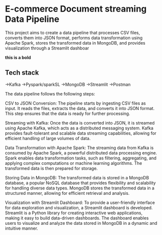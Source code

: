 # E-commerce Document streaming Data Pipeline
 This project aims to create a data pipeline that processes CSV files, converts them into JSON format, performs data transformation using Apache Spark, stores the transformed data in MongoDB, and provides visualization through a Streamlit dashboar


**this is a bold**

## Tech stack
->Kafka	
->Pyspark/sparkSL
->MongoDB
->Streamlit
->Postman


The data pipeline follows the following steps:

CSV to JSON Conversion: The pipeline starts by ingesting CSV files as input. It reads the files, extracts the data, and converts it into JSON format. This step ensures that the data is ready for further processing.

Streaming with Kafka: Once the data is converted into JSON, it is streamed using Apache Kafka, which acts as a distributed messaging system. Kafka provides fault-tolerant and scalable data streaming capabilities, allowing for efficient handling of large volumes of data.

Data Transformation with Apache Spark: The streaming data from Kafka is consumed by Apache Spark, a powerful distributed data processing engine. Spark enables data transformation tasks, such as filtering, aggregating, and applying complex computations or machine learning algorithms. The transformed data is then prepared for storage.

Storing Data in MongoDB: The transformed data is stored in a MongoDB database, a popular NoSQL database that provides flexibility and scalability for handling diverse data types. MongoDB stores the transformed data in a structured manner, allowing for efficient retrieval and analysis.

Visualization with Streamlit Dashboard: To provide a user-friendly interface for data exploration and visualization, a Streamlit dashboard is developed. Streamlit is a Python library for creating interactive web applications, making it easy to build data-driven dashboards. The dashboard enables users to visualize and analyze the data stored in MongoDB in a dynamic and intuitive manner.
